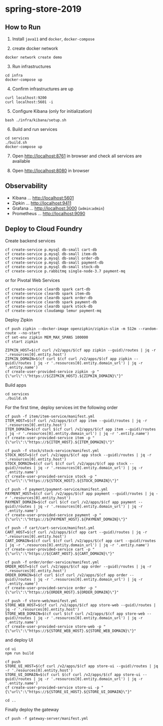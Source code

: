 # spring-store-2019

## How to Run

1. Install `java11` and `docker`, `docker-compose`

2. create docker network
```
docker network create demo
```

3. Run infrastructures
```
cd infra
docker-compose up
```

4. Confirm infrastructures are up
```
curl localhost:9200
curl localhost:5601 -i
```

5. Configure Kibana (only for initialization)
```
bash ./infra/kibana/setup.sh
```

6. Build and run services
```
cd services
./build.sh
docker-compose up
```

7. Open [http://localhost:8761](http://localhost:8761) in browser and check all services are available

8. Open [http://localhost:8080](http://localhost:8080) in browser

## Observability

* Kibana ... [http://localhost:5601](http://localhost:5601)
* Zipkin ... [http://localhost:9411](http://localhost:9411)
* Grafana ... [http://localhost:3000](http://localhost:3000) (`admin`:`admin`)
* Prometheus ... [http://localhost:9090](http://localhost:9090)

## Deploy to Cloud Foundry

Create backend services

```
cf create-service p.mysql db-small cart-db
cf create-service p.mysql db-small item-db
cf create-service p.mysql db-small order-db
cf create-service p.mysql db-small payment-db
cf create-service p.mysql db-small stock-db
cf create-service p.rabbitmq single-node-3.7 payment-mq
```

or for Pivotal Web Services

```
cf create-service cleardb spark cart-db
cf create-service cleardb spark item-db
cf create-service cleardb spark order-db
cf create-service cleardb spark payment-db
cf create-service cleardb spark stock-db
cf create-service cloudamqp lemur payment-mq
```

Deploy Zipkin

```
cf push zipkin --docker-image openzipkin/zipkin-slim -m 512m --random-route --no-start
cf set-env zipkin MEM_MAX_SPANS 100000
cf start zipkin

ZIPKIN_HOST=$(cf curl /v2/apps/$(cf app zipkin --guid)/routes | jq -r '.resources[0].entity.host')
ZIPKIN_DOMAIN=$(cf curl $(cf curl /v2/apps/$(cf app zipkin --guid)/routes | jq -r '.resources[0].entity.domain_url') | jq -r '.entity.name')
cf create-user-provided-service zipkin -p "{\"url\":\"https://${ZIPKIN_HOST}.${ZIPKIN_DOMAIN}\"}"
```

Build apps

```
cd services
./build.sh
```

For the first time, deploy services int the following order

```
cf push -f item/item-service/manifest.yml 
ITEM_HOST=$(cf curl /v2/apps/$(cf app item --guid)/routes | jq -r '.resources[0].entity.host')
ITEM_DOMAIN=$(cf curl $(cf curl /v2/apps/$(cf app item --guid)/routes | jq -r '.resources[0].entity.domain_url') | jq -r '.entity.name')
cf create-user-provided-service item -p "{\"url\":\"https://${ITEM_HOST}.${ITEM_DOMAIN}\"}"
```

```
cf push -f stock/stock-service/manifest.yml 
STOCK_HOST=$(cf curl /v2/apps/$(cf app stock --guid)/routes | jq -r '.resources[0].entity.host')
STOCK_DOMAIN=$(cf curl $(cf curl /v2/apps/$(cf app stock --guid)/routes | jq -r '.resources[0].entity.domain_url') | jq -r '.entity.name')
cf create-user-provided-service stock -p "{\"url\":\"https://${STOCK_HOST}.${STOCK_DOMAIN}\"}"
```

```
cf push -f payment/payment-service/manifest.yml 
PAYMENT_HOST=$(cf curl /v2/apps/$(cf app payment --guid)/routes | jq -r '.resources[0].entity.host')
PAYMENT_DOMAIN=$(cf curl $(cf curl /v2/apps/$(cf app payment --guid)/routes | jq -r '.resources[0].entity.domain_url') | jq -r '.entity.name')
cf create-user-provided-service payment -p "{\"url\":\"https://${PAYMENT_HOST}.${PAYMENT_DOMAIN}\"}"
```

```
cf push -f cart/cart-service/manifest.yml 
CART_HOST=$(cf curl /v2/apps/$(cf app cart --guid)/routes | jq -r '.resources[0].entity.host')
CART_DOMAIN=$(cf curl $(cf curl /v2/apps/$(cf app cart --guid)/routes | jq -r '.resources[0].entity.domain_url') | jq -r '.entity.name')
cf create-user-provided-service cart -p "{\"url\":\"https://${CART_HOST}.${CART_DOMAIN}\"}"
```

```
cf push -f order/order-service/manifest.yml 
ORDER_HOST=$(cf curl /v2/apps/$(cf app order --guid)/routes | jq -r '.resources[0].entity.host')
ORDER_DOMAIN=$(cf curl $(cf curl /v2/apps/$(cf app order --guid)/routes | jq -r '.resources[0].entity.domain_url') | jq -r '.entity.name')
cf create-user-provided-service order -p "{\"url\":\"https://${ORDER_HOST}.${ORDER_DOMAIN}\"}"
```

```
cf push -f store-web/manifest.yml 
STORE_WEB_HOST=$(cf curl /v2/apps/$(cf app store-web --guid)/routes | jq -r '.resources[0].entity.host')
STORE_WEB_DOMAIN=$(cf curl $(cf curl /v2/apps/$(cf app store-web --guid)/routes | jq -r '.resources[0].entity.domain_url') | jq -r '.entity.name')
cf create-user-provided-service store-web -p "{\"url\":\"https://${STORE_WEB_HOST}.${STORE_WEB_DOMAIN}\"}"
```

and deploy UI

```
cd ui
npm run build

cf push
STORE_UI_HOST=$(cf curl /v2/apps/$(cf app store-ui --guid)/routes | jq -r '.resources[0].entity.host')
STORE_UI_DOMAIN=$(cf curl $(cf curl /v2/apps/$(cf app store-ui --guid)/routes | jq -r '.resources[0].entity.domain_url') | jq -r '.entity.name')
cf create-user-provided-service store-ui -p "{\"url\":\"https://${STORE_UI_HOST}.${STORE_UI_DOMAIN}\"}"

cd ..
```

Finally deploy the gateway

```
cf push -f gateway-server/manifest.yml 
```